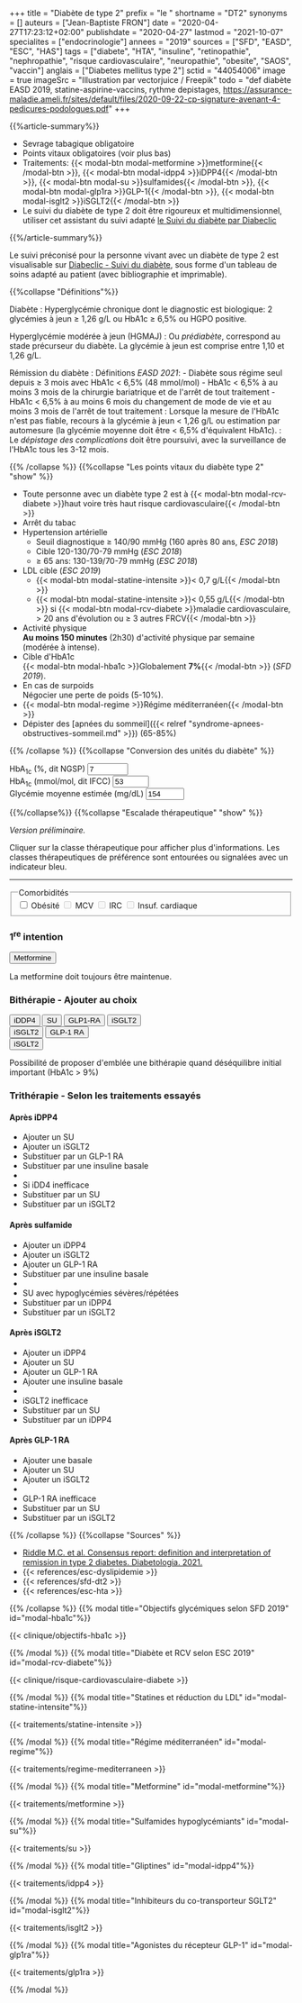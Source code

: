 +++
title = "Diabète de type 2"
prefix = "le "
shortname = "DT2"
synonyms = []
auteurs = ["Jean-Baptiste FRON"]
date = "2020-04-27T17:23:12+02:00"
publishdate = "2020-04-27"
lastmod = "2021-10-07"
specialites = ["endocrinologie"]
annees = "2019"
sources = ["SFD", "EASD", "ESC", "HAS"]
tags = ["diabete", "HTA", "insuline", "retinopathie", "nephropathie",  "risque cardiovasculaire", "neuropathie", "obesite", "SAOS", "vaccin"]
anglais = ["Diabetes mellitus type 2"]
sctid = "44054006"
image = true
imageSrc = "Illustration par vectorjuice / Freepik"
todo = "def diabète EASD 2019, statine-aspirine-vaccins, rythme depistages, https://assurance-maladie.ameli.fr/sites/default/files/2020-09-22-cp-signature-avenant-4-pedicures-podologues.pdf"
+++

{{%article-summary%}}

- Sevrage tabagique obligatoire
- Points vitaux obligatoires (voir plus bas)
- Traitements: {{< modal-btn modal-metformine >}}metformine{{< /modal-btn >}}, {{< modal-btn modal-idpp4 >}}iDPP4{{< /modal-btn >}}, {{< modal-btn modal-su >}}sulfamides{{< /modal-btn >}}, {{< modal-btn modal-glp1ra >}}GLP-1{{< /modal-btn >}}, {{< modal-btn modal-isglt2 >}}iSGLT2{{< /modal-btn >}}
- Le suivi du diabète de type 2 doit être rigoureux et multidimensionnel, utiliser cet assistant du suivi adapté [le Suivi du diabète par Diabeclic](https://www.diabeclic.com/suivi-du-diabete)

{{%/article-summary%}}

Le suivi préconisé pour la personne vivant avec un diabète de type 2 est visualisable sur [Diabeclic - Suivi du diabète](https://www.diabeclic.com/suivi-du-diabete), sous forme d'un tableau de soins adapté au patient (avec bibliographie et imprimable).

{{%collapse "Définitions"%}}

Diabète
: Hyperglycémie chronique dont le diagnostic est biologique: 2 glycémies à jeun ≥ 1,26 g/L ou HbA1c ≥ 6,5% ou HGPO positive.

Hyperglycémie modérée à jeun (HGMAJ)
: Ou *prédiabète*, correspond au stade précurseur du diabète. La glycémie à jeun est comprise entre 1,10 et 1,26 g/L.

Rémission du diabète
: Définitions *EASD 2021*:
    - Diabète sous régime seul depuis ≥ 3 mois avec HbA1c < 6,5% (48 mmol/mol)
    - HbA1c < 6,5% à au moins 3 mois de la chirurgie bariatrique et de l'arrêt de tout traitement
    - HbA1c < 6,5% à au moins 6 mois du changement de mode de vie et au moins 3 mois de l'arrêt de tout traitement
: Lorsque la mesure de l'HbA1c n'est pas fiable, recours à la glycémie à jeun < 1,26 g/L ou estimation par automesure (la glycémie moyenne doit être < 6,5% d'équivalent HbA1c).
: Le *dépistage des complications* doit être poursuivi, avec la surveillance de l'HbA1c tous les 3-12 mois.

{{% /collapse %}}
{{%collapse "Les points vitaux du diabète type 2" "show" %}}

- Toute personne avec un diabète type 2 est à {{< modal-btn modal-rcv-diabete >}}haut voire très haut risque cardiovasculaire{{< /modal-btn >}}
- Arrêt du tabac
- Hypertension artérielle
  - Seuil diagnostique ≥ 140/90 mmHg (160 après 80 ans, *ESC 2018*)
  - Cible 120-130/70-79 mmHg (*ESC 2018*)
  - ≥ 65 ans: 130-139/70-79 mmHg (*ESC 2018*)
- LDL cible (*ESC 2019*)  
  - {{< modal-btn modal-statine-intensite >}}&lt; 0,7 g/L{{< /modal-btn >}}
  - {{< modal-btn modal-statine-intensite >}}&lt; 0,55 g/L{{< /modal-btn >}} si {{< modal-btn modal-rcv-diabete >}}maladie cardiovasculaire, > 20 ans d'évolution ou ≥ 3 autres FRCV{{< /modal-btn >}}
- Activité physique  
**Au moins 150 minutes** (2h30) d'activité physique par semaine (modérée à intense).
- Cible d'HbA1c  
{{< modal-btn modal-hba1c >}}Globalement **7%**{{< /modal-btn >}} (*SFD 2019*).
- En cas de surpoids  
Négocier une perte de poids (5-10%).
- {{< modal-btn modal-regime >}}Régime méditerranéen{{< /modal-btn >}}
- Dépister des [apnées du sommeil]({{< relref "syndrome-apnees-obstructives-sommeil.md" >}}) (65-85%)

{{% /collapse %}}
{{%collapse "Conversion des unités du diabète" %}}

<div class="form-group">
  <label for="hba1cInput">HbA<sub>1c</sub> (%, dit NGSP)</label>
  <input type="number" class="form-alternative" id="hba1cInput" step="0.5" value="7" min="1" max="16" onchange="hba1cIfccInput.value = Math.round((parseInt(this.value, 10) - 2.152) /0.09148); eagInput.value = Math.round(parseInt(this.value, 10) * 28.7 - 46.7)">
  <div class="my-3">
  <label for="hba1cIfccInput">HbA<sub>1c</sub> (mmol/mol, dit IFCC)</label>
  <input type="number" class="form-alternative" id="hba1cIfccInput" value="53" min="1" max="160" onchange="hba1cInput.value = Math.round((parseInt(this.value, 10) * 0.09148 + 2.152) / 0.5) * 0.5">
  </div>
  <label for="eagInput">Glycémie moyenne estimée (mg/dL)</label>
  <input type="number" style="width:68px" class="form-alternative" id="eagInput" value="154" min="1" onchange="hba1cInput.value = Math.round(((parseInt(this.value, 10) + 46.7) / 28.7) / 0.5) * 0.5">
</div>

{{%/collapse%}}
{{%collapse "Escalade thérapeutique" "show" %}}

*Version préliminaire.*

Cliquer sur la classe thérapeutique pour afficher plus d'informations. Les classes thérapeutiques de préférence sont entourées ou signalées avec un indicateur bleu.

---

<form class="border p-4 mb-4">
<fieldset class="m-0">
<legend>Comorbidités</legend>
  <input type="checkbox" id="obese" class="d-none">
  <label for="obese" class="chip chip-action chip-filter">Obésité</label>
  <input type="checkbox" id="mcv" class="d-none" disabled>
  <label for="mcv" class="chip chip-action chip-filter" data-toggle="tooltip" title="Maladie cardiovasculaire">MCV</label>
  <input type="checkbox" id="irc" class="d-none" disabled>
  <label for="irc" class="chip chip-action chip-filter" data-toggle="tooltip" title="Insuffisance rénale chronique">IRC</label>
  <input type="checkbox" id="ic" class="d-none" disabled>
  <label for="ic" class="chip chip-action chip-filter" data-toggle="tooltip" title="Insuffisance cardiaque">Insuf. cardiaque</label>
</fieldset>
</form>
<h3 class="typography-overline">1<sup>re</sup> intention</h3>
<button class="chip chip-action mb-2" type="button" data-toggle="modal" data-target="#modal-metformine">Metformine</button>
<p class="text-warning my-2">La metformine doit toujours être maintenue.</p>
<!-- 2e intention -->
<h3 class="typography-overline mt-3">Bithérapie - Ajouter au choix</h3>
<div class="mb-2 choix-standard">
  <button class="chip chip-action flex-grow-1 border border-primary" type="button" data-toggle="modal" data-target="#modal-idpp4">iDDP4</button>
  <button class="chip chip-action flex-grow-1" type="button" data-toggle="modal" data-target="#modal-su">SU</button>
  <button class="chip chip-action flex-grow-1" type="button" data-toggle="modal" data-target="#modal-glp1ra">GLP1-RA</button>
  <button class="chip chip-action flex-grow-1" type="button" data-toggle="modal" data-target="#modal-isglt2">iSGLT2</button>
</div>
<div class="mb-2 choix-obese">
  <button class="chip chip-action flex-grow-1 border border-primary" type="button">iSGLT2</button>
  <button class="chip chip-action flex-grow-1" type="button">GLP-1 RA</button>
</div>
<div class="mb-2 choix-ic">
  <button class="chip chip-action" type="button">iSGLT2</button>
</div>
<p class="mt-4 text-muted">Possibilité de proposer d'emblée une bithérapie quand déséquilibre initial important (HbA1c > 9%)</p>
<!-- 3e intention -->
<h3 class="typography-overline mt-3">Trithérapie - Selon les traitements essayés</h3>
<div class="mb-2 choix-standard">
  <div class="accordion mb-5" id="accordionExample">
  <div class="card">
    <div class="card-header" id="headingOne" data-toggle="collapse" data-target="#collapseOne" aria-expanded="false" aria-controls="collapseOne" role="button">
      <h4 class="card-title">Après iDPP4</h4>
    </div>
    <div id="collapseOne" class="collapse" aria-labelledby="headingOne" data-parent="#accordionExample">
      <div>
        <ul class="list-group list-group-flush">
          <li class="list-group-item list-group-item-action lgi-choice" data-toggle="modal" data-target="#modal-su">Ajouter un SU</li>
          <li class="list-group-item list-group-item-action lgi-choice" data-toggle="modal" data-target="#modal-isglt2">Ajouter un iSGLT2</li>
          <li class="list-group-item list-group-item-action lgi-choice" data-toggle="modal" data-target="#modal-glp1ra">Substituer par un GLP-1 RA</li>
          <li class="list-group-item list-group-item-action">Substituer par une insuline basale</li>
           <li class="list-group-divider" role="separator"></li>
          <li class="list-group-item font-weight-bold">Si iDD4 inefficace</li>
          <li class="list-group-item list-group-item-action" data-toggle="modal" data-target="#modal-su">Substituer par un SU</li>
          <li class="list-group-item list-group-item-action" data-toggle="modal" data-target="#modal-isglt2">Substituer par un iSGLT2</li>
        </ul>
      </div>
    </div>
  </div>
  <div class="card">
    <div class="card-header" id="headingTwo" data-toggle="collapse" data-target="#collapseTwo" aria-expanded="false" aria-controls="collapseTwo" role="button">
      <h4 class="card-title">Après sulfamide</h4>
    </div>
    <div id="collapseTwo" class="collapse" aria-labelledby="headingTwo" data-parent="#accordionExample">
      <div>
         <ul class="list-group list-group-flush">
          <li class="list-group-item list-group-item-action lgi-choice" data-toggle="modal" data-target="#modal-idpp4">Ajouter un iDPP4</li>
          <li class="list-group-item list-group-item-action lgi-choice" data-toggle="modal" data-target="#modal-isglt2">Ajouter un iSGLT2</li>
          <li class="list-group-item list-group-item-action lgi-choice" data-toggle="modal" data-target="#modal-glp1ra">Ajouter un GLP-1 RA</li>
          <li class="list-group-item list-group-item-action">Substituer par une insuline basale</li>
           <li class="list-group-divider" role="separator"></li>
          <li class="list-group-item font-weight-bold">SU avec hypoglycémies sévères/répétées</li>
          <li class="list-group-item list-group-item-action" data-toggle="modal" data-target="#modal-idpp4">Substituer par un iDPP4</li>
          <li class="list-group-item list-group-item-action" data-toggle="modal" data-target="#modal-isglt2">Substituer par un iSGLT2</li>
        </ul>
      </div>
    </div>
  </div>
  <div class="card">
    <div class="card-header" id="headingThree" data-toggle="collapse" data-target="#collapseThree" aria-expanded="false" aria-controls="collapseThree" role="button">
      <h4 class="card-title">Après iSGLT2</h4>
    </div>
    <div id="collapseThree" class="collapse" aria-labelledby="headingThree" data-parent="#accordionExample">
      <div>
        <ul class="list-group list-group-flush">
          <li class="list-group-item list-group-item-action lgi-choice" data-toggle="modal" data-target="#modal-idpp4">Ajouter un iDPP4</li>
          <li class="list-group-item list-group-item-action lgi-choice" data-toggle="modal" data-target="#modal-su">Ajouter un SU</li>
          <li class="list-group-item list-group-item-action lgi-choice" data-toggle="modal" data-target="#modal-glp1ra">Ajouter un GLP-1 RA</li>
          <li class="list-group-item list-group-item-action">Ajouter une insuline basale</li>
           <li class="list-group-divider" role="separator"></li>
          <li class="list-group-item font-weight-bold">iSGLT2 inefficace</li>
          <li class="list-group-item list-group-item-action" data-toggle="modal" data-target="#modal-su">Substituer par un SU</li>
          <li class="list-group-item list-group-item-action" data-toggle="modal" data-target="#modal-iddp4">Substituer par un iDPP4</li>
        </ul>
      </div>
    </div>
  </div>
  <div class="card">
    <div class="card-header" id="headingFour" data-toggle="collapse" data-target="#collapseFour" aria-expanded="false" aria-controls="collapseFour" role="button">
      <h4 class="card-title">Après GLP-1 RA</h4>
    </div>
    <div id="collapseFour" class="collapse" aria-labelledby="headingFour" data-parent="#accordionExample">
      <div>
        <ul class="list-group list-group-flush">
          <li class="list-group-item list-group-item-action lgi-choice">Ajouter une basale</li>
          <li class="list-group-item list-group-item-action lgi-choice" data-toggle="modal" data-target="#modal-su">Ajouter un SU</li>
          <li class="list-group-item list-group-item-action lgi-choice" data-toggle="modal" data-target="#modal-isglt2">Ajouter un iSGLT2</li>
           <li class="list-group-divider" role="separator"></li>
          <li class="list-group-item font-weight-bold">GLP-1 RA inefficace</li>
          <li class="list-group-item list-group-item-action" data-toggle="modal" data-target="#modal-su">Substituer par un SU</li>
          <li class="list-group-item list-group-item-action" data-toggle="modal" data-target="#modal-isglt2">Substituer par un iSGLT2</li>
        </ul>
      </div>
    </div>
  </div>
</div>
</div>
<script>
window.onload = () => {
  $(function () {
    const allElems = $('[class*="choix-"]')
    $('[class*="choix-"]:not(.choix-standard)').addClass('d-none')
    $(':checkbox').on('change', function() {
      if ( $(':checkbox:checked').length === 0 ){
        allElems.addClass('d-none')
        $(`.choix-standard`).removeClass('d-none')
      }
      else if ($(this).is(':checked')){
        allElems.addClass('d-none')
        $(`.choix-${this.id}`).removeClass('d-none')
      }
    });
  });
}
</script>

{{% /collapse %}}
{{%collapse "Sources" %}}

- [Riddle M.C. et al. Consensus report: definition and interpretation of remission in type 2 diabetes. Diabetologia. 2021.](https://doi.org/10.1007/s00125-021-05542-z)
- {{< references/esc-dyslipidemie >}}
- {{< references/sfd-dt2 >}}
- {{< references/esc-hta >}}

{{% /collapse %}}
{{% modal title="Objectifs glycémiques selon SFD 2019" id="modal-hba1c"%}}

{{< clinique/objectifs-hba1c >}}

{{% /modal %}}
{{% modal title="Diabète et RCV selon ESC 2019" id="modal-rcv-diabete"%}}

{{< clinique/risque-cardiovasculaire-diabete >}}

{{% /modal %}}
{{% modal title="Statines et réduction du LDL" id="modal-statine-intensite"%}}

{{< traitements/statine-intensite >}}

{{% /modal %}}
{{% modal title="Régime méditerranéen" id="modal-regime"%}}

{{< traitements/regime-mediterraneen >}}

{{% /modal %}}
{{% modal title="Metformine" id="modal-metformine"%}}

{{< traitements/metformine >}}

{{% /modal %}}
{{% modal title="Sulfamides hypoglycémiants" id="modal-su"%}}

{{< traitements/su >}}

{{% /modal %}}
{{% modal title="Gliptines" id="modal-idpp4"%}}

{{< traitements/idpp4 >}}

{{% /modal %}}
{{% modal title="Inhibiteurs du co-transporteur SGLT2" id="modal-isglt2"%}}

{{< traitements/isglt2 >}}

{{% /modal %}}
{{% modal title="Agonistes du récepteur GLP-1" id="modal-glp1ra"%}}

{{< traitements/glp1ra >}}

{{% /modal %}}
